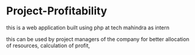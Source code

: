 # Project-Profitability

this is a web application built using php at tech mahindra as intern

this can be used by project managers of the company for better allocation of resources, calculation of profit, 
